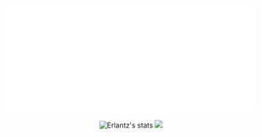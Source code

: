 <div align="center">
  
![Presentation animation](https://raw.githubusercontent.com/ErlantzCalvo/ErlantzCalvo/main/presentation_nobg.svg)
<!-- https://neatsoftware.github.io/term-sheets/ -->
<!--
**ErlantzCalvo/ErlantzCalvo** is a ✨ _special_ ✨ repository because its `README.md` (this file) appears on your GitHub profile.

Here are some ideas to get you started:

- 🔭 I’m currently working on ...
- 🌱 I’m currently learning ...
- 👯 I’m looking to collaborate on ...
- 🤔 I’m looking for help with ...
- 💬 Ask me about ...
- 📫 How to reach me: ...
- 😄 Pronouns: ...
- ⚡ Fun fact: ...
-->

  
![Erlantz's stats](https://github-profile-summary-cards.vercel.app/api/cards/stats?username=ErlantzCalvo&theme=nord_dark)
![](https://github-profile-summary-cards.vercel.app/api/cards/repos-per-language?username=ErlantzCalvo&theme=nord_dark)
  
</div>
